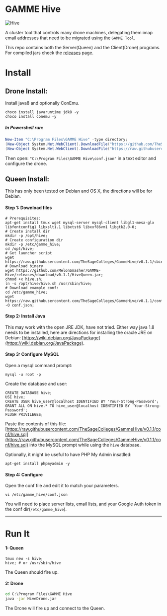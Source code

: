 # GAMME Hive

![Hive](https://raw.githubusercontent.com/TheSageColleges/GammeHive/master/hive.png)

A cluster tool that controls many drone machines, delegating them imap email addresses that need to be migrated using the `GAMME Tool`.

This repo contains both the Server(Queen) and the Client(Drone) programs. For compiled jars check the [releases](https://github.com/TheSageColleges/GammeHive/releases) page.

# Install

## Drone Install:

Install java8 and optionally ConEmu.

```shell
choco install javaruntime jdk8 -y
choco install conemu -y
```

##### In Powershell run:

```powershell
New-Item "C:\Program Files\GAMME Hive" -type directory;
(New-Object System.Net.WebClient).DownloadFile("https://github.com/TheSageColleges/GammeHive/releases/download/v0.1.1/HiveDrone.jar", "C:\Program Files\GAMME Hive\HiveDrone.jar");
(New-Object System.Net.WebClient).DownloadFile("https://raw.githubusercontent.com/TheSageColleges/GammeHive/v0.1.1/conf/drone.conf.example.json", "C:\Program Files\GAMME Hive\conf.json");
```

Then open: `"C:\Program Files\GAMME Hive\conf.json"` in a text editor and configure the drone.

## Queen Install:

This has only been tested on Debian and OS X, the directions will be for Debian.

#### Step 1: Download files

```shell
# Prerequisites:
apt-get install tmux wget mysql-server mysql-client libgl1-mesa-glx libfontconfig1 libxslt1.1 libxtst6 libxxf86vm1 libgtk2.0-0;
# Create install dir
mkdir -p /opt/hive;
# Create configuration dir
mkdir -p /etc/gamme_hive;
cd /opt/hive;
# Get launcher script
wget https://raw.githubusercontent.com/TheSageColleges/GammeHive/v0.1.1/sbin/hive.sh;
# Download binary
wget https://github.com/MelonSmasher/GAMME-Hive/releases/download/v0.1.1/HiveQueen.jar;
chmod +x hive.sh;
ln -s /opt/hive/hive.sh /usr/sbin/hive;
# Download example conf:
cd /etc/gamme_hive;
wget https://raw.githubusercontent.com/TheSageColleges/GammeHive/v0.1.1/conf/queen.conf.example.json -O conf.json;
```

#### Step 2: Install Java

This may work with the open JRE JDK, have not tried. Either way java 1.8 needs to be installed, here are directions for installing the oracle JRE on Debian: [https://wiki.debian.org/JavaPackage](https://wiki.debian.org/JavaPackage).

#### Step 3: Configure MySQL

Open a mysql command prompt:

```shell
mysql -u root -p
```

Create the database and user:

```mysql
CREATE DATABASE hive;
USE hive;
CREATE USER hive_user@localhost IDENTIFIED BY 'Your-Strong-Password';
GRANT ALL ON hive.* TO hive_user@localhost IDENTIFIED BY 'Your-Strong-Password';
FLUSH PRIVILEGES;
```

Paste the contents of this file: [https://raw.githubusercontent.com/TheSageColleges/GammeHive/v0.1.1/conf/hive.sql](https://raw.githubusercontent.com/TheSageColleges/GammeHive/v0.1.1/conf/hive.sql) into the MySQL prompt while using the `hive` database.

Optionally, it might be useful to have PHP My Admin insatlled:

```shell
apt-get install phpmyadmin -y
```

#### Step 4: Configure

Open the conf file and edit it to match your parameters.

```shell
vi /etc/gamme_hive/conf.json
```

You will need to place server lists, email lists, and your Google Auth token in the conf dir(`/etc/gamme_hive`).


---

# Run It

#### 1: Queen

```shell
tmux new -s hive;
hive; # or /usr/sbin/hive
```

The Queen should fire up.

#### 2: Drone

```cmd
cd C:\Program Files\GAMME Hive
java -jar HiveDrone.jar
```

The Drone will fire up and connect to the Queen.
